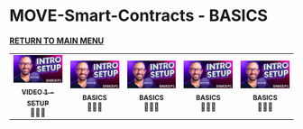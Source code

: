 # MOVE-Smart-Contracts - BASICS


<a href="https://github.com/net2devcrypto/MOVE-Smart-Contracts/tree/main"><b>RETURN TO MAIN MENU</b></a>

<table>
<tbody>
  <tr>
    <td align="center" valign="center" width="15.28%"><a href="https://github.com/net2devcrypto/MOVE-Smart-Contracts/tree/main/BASICS"><img src="https://raw.githubusercontent.com/net2devcrypto/misc/main/move-tut/S1P1.png" width="230px;" alt="Latest"/><br /><sub><b>VIDEO 1 - SETUP</b></sub></a><br />👨🏻‍💻</a></td>
    <td align="center" valign="center" width="15.28%"><a href="https://github.com/net2devcrypto/MOVE-Smart-Contracts/tree/main/BASICS"><img src="https://raw.githubusercontent.com/net2devcrypto/misc/main/move-tut/S1P1.png" width="230px;" alt="Latest"/><br /><sub><b>BASICS</b></sub></a><br />👨🏻‍💻</a></td>
      <td align="center" valign="center" width="15.28%"><a href="https://github.com/net2devcrypto/MOVE-Smart-Contracts/tree/main/BASICS"><img src="https://raw.githubusercontent.com/net2devcrypto/misc/main/move-tut/S1P1.png" width="230px;" alt="Latest"/><br /><sub><b>BASICS</b></sub></a><br />👨🏻‍💻</a></td>
      <td align="center" valign="center" width="15.28%"><a href="https://github.com/net2devcrypto/MOVE-Smart-Contracts/tree/main/BASICS"><img src="https://raw.githubusercontent.com/net2devcrypto/misc/main/move-tut/S1P1.png" width="230px;" alt="Latest"/><br /><sub><b>BASICS</b></sub></a><br />👨🏻‍💻</a></td>
      <td align="center" valign="center" width="15.28%"><a href="https://github.com/net2devcrypto/MOVE-Smart-Contracts/tree/main/BASICS"><img src="https://raw.githubusercontent.com/net2devcrypto/misc/main/move-tut/S1P1.png" width="230px;" alt="Latest"/><br /><sub><b>BASICS</b></sub></a><br />👨🏻‍💻</a></td>
  </tr>
</tbody>
</table>

